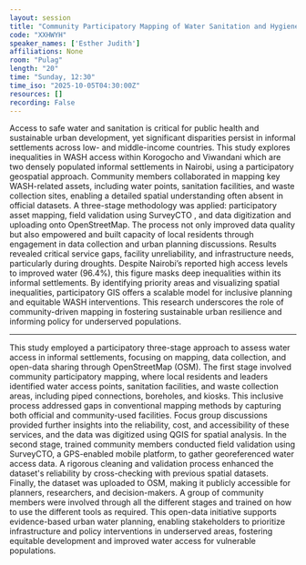 ```yaml
---
layout: session
title: "Community Participatory Mapping of Water Sanitation and Hygiene Access for Sustainable Urban Planning."
code: "XXHWYH"
speaker_names: ['Esther Judith']
affiliations: None
room: "Pulag"
length: "20"
time: "Sunday, 12:30"
time_iso: "2025-10-05T04:30:00Z"
resources: []
recording: False
---
```


Access to safe water and sanitation is critical for public health and sustainable urban development, yet significant disparities persist in informal settlements across low- and middle-income countries. This study explores inequalities in WASH access within Korogocho and Viwandani which are two densely populated informal settlements in Nairobi, using a participatory geospatial approach. Community members collaborated in mapping key WASH-related assets, including water points, sanitation facilities, and waste collection sites, enabling a detailed spatial understanding often absent in official datasets.
A three-stage methodology was applied: participatory asset mapping, field validation using SurveyCTO , and data digitization and uploading onto OpenStreetMap. The process not only improved data quality but also empowered and built capacity of local residents through engagement in data collection and urban planning discussions.
Results revealed critical service gaps, facility unreliability, and infrastructure needs, particularly during droughts. Despite Nairobi’s reported high access levels to improved water (96.4%), this figure masks deep inequalities within its informal settlements. By identifying priority areas and visualizing spatial inequalities, participatory GIS offers a scalable model for inclusive planning and equitable WASH interventions. This research underscores the role of community-driven mapping in fostering sustainable urban resilience and informing policy for underserved populations.

<hr>

This study employed a participatory three-stage approach to assess water access in informal settlements, focusing on mapping, data collection, and open-data sharing through OpenStreetMap (OSM). The first stage involved community participatory mapping, where local residents and leaders identified water access points, sanitation facilities, and waste collection areas, including piped connections, boreholes, and kiosks. This inclusive process addressed gaps in conventional mapping methods by capturing both official and community-used facilities. Focus group discussions provided further insights into the reliability, cost, and accessibility of these services, and the data was digitized using QGIS for spatial analysis.
In the second stage, trained community members conducted field validation using SurveyCTO, a GPS-enabled mobile platform, to gather georeferenced water access data. A rigorous cleaning and validation process enhanced the dataset's reliability by cross-checking with previous spatial  datasets.
Finally, the dataset was uploaded to OSM, making it publicly accessible for planners, researchers, and decision-makers. A group of community members were involved through all the different stages and trained on how to use the different tools as required. This open-data initiative supports evidence-based urban water planning, enabling stakeholders to prioritize infrastructure and policy interventions in underserved areas, fostering equitable development and improved water access for vulnerable populations.

